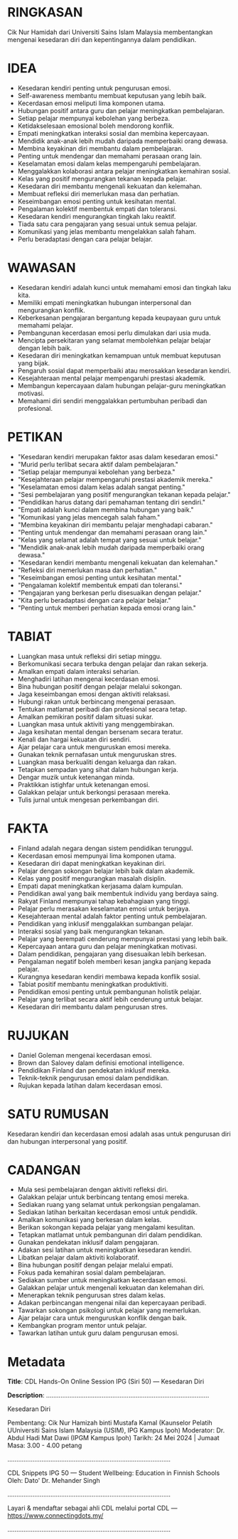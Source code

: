 # RINGKASAN
Cik Nur Hamidah dari Universiti Sains Islam Malaysia membentangkan mengenai kesedaran diri dan kepentingannya dalam pendidikan.

# IDEA
- Kesedaran kendiri penting untuk pengurusan emosi.
- Self-awareness membantu membuat keputusan yang lebih baik.
- Kecerdasan emosi meliputi lima komponen utama.
- Hubungan positif antara guru dan pelajar meningkatkan pembelajaran.
- Setiap pelajar mempunyai kebolehan yang berbeza.
- Ketidakselesaan emosional boleh mendorong konflik.
- Empati meningkatkan interaksi sosial dan membina kepercayaan.
- Mendidik anak-anak lebih mudah daripada memperbaiki orang dewasa.
- Membina keyakinan diri membantu dalam pembelajaran.
- Penting untuk mendengar dan memahami perasaan orang lain.
- Keselamatan emosi dalam kelas mempengaruhi pembelajaran.
- Menggalakkan kolaborasi antara pelajar meningkatkan kemahiran sosial.
- Kelas yang positif mengurangkan tekanan kepada pelajar.
- Kesedaran diri membantu mengenali kekuatan dan kelemahan.
- Membuat refleksi diri memerlukan masa dan perhatian.
- Keseimbangan emosi penting untuk kesihatan mental.
- Pengalaman kolektif membentuk empati dan toleransi.
- Kesedaran kendiri mengurangkan tingkah laku reaktif.
- Tiada satu cara pengajaran yang sesuai untuk semua pelajar.
- Komunikasi yang jelas membantu mengelakkan salah faham.
- Perlu beradaptasi dengan cara pelajar belajar.

# WAWASAN
- Kesedaran kendiri adalah kunci untuk memahami emosi dan tingkah laku kita.
- Memiliki empati meningkatkan hubungan interpersonal dan mengurangkan konflik.
- Keberkesanan pengajaran bergantung kepada keupayaan guru untuk memahami pelajar.
- Pembangunan kecerdasan emosi perlu dimulakan dari usia muda.
- Mencipta persekitaran yang selamat membolehkan pelajar belajar dengan lebih baik.
- Kesedaran diri meningkatkan kemampuan untuk membuat keputusan yang bijak.
- Pengaruh sosial dapat memperbaiki atau merosakkan kesedaran kendiri.
- Kesejahteraan mental pelajar mempengaruhi prestasi akademik.
- Membangun kepercayaan dalam hubungan pelajar-guru meningkatkan motivasi.
- Memahami diri sendiri menggalakkan pertumbuhan peribadi dan profesional.

# PETIKAN
- "Kesedaran kendiri merupakan faktor asas dalam kesedaran emosi."
- "Murid perlu terlibat secara aktif dalam pembelajaran."
- "Setiap pelajar mempunyai kebolehan yang berbeza."
- "Kesejahteraan pelajar mempengaruhi prestasi akademik mereka."
- "Keselamatan emosi dalam kelas adalah sangat penting."
- "Sesi pembelajaran yang positif mengurangkan tekanan kepada pelajar."
- "Pendidikan harus datang dari pemahaman tentang diri sendiri."
- "Empati adalah kunci dalam membina hubungan yang baik."
- "Komunikasi yang jelas mencegah salah faham."
- "Membina keyakinan diri membantu pelajar menghadapi cabaran."
- "Penting untuk mendengar dan memahami perasaan orang lain."
- "Kelas yang selamat adalah tempat yang sesuai untuk belajar."
- "Mendidik anak-anak lebih mudah daripada memperbaiki orang dewasa."
- "Kesedaran kendiri membantu mengenali kekuatan dan kelemahan."
- "Refleksi diri memerlukan masa dan perhatian."
- "Keseimbangan emosi penting untuk kesihatan mental."
- "Pengalaman kolektif membentuk empati dan toleransi."
- "Pengajaran yang berkesan perlu disesuaikan dengan pelajar."
- "Kita perlu beradaptasi dengan cara pelajar belajar."
- "Penting untuk memberi perhatian kepada emosi orang lain."

# TABIAT
- Luangkan masa untuk refleksi diri setiap minggu.
- Berkomunikasi secara terbuka dengan pelajar dan rakan sekerja.
- Amalkan empati dalam interaksi seharian.
- Menghadiri latihan mengenai kecerdasan emosi.
- Bina hubungan positif dengan pelajar melalui sokongan.
- Jaga keseimbangan emosi dengan aktiviti relaksasi.
- Hubungi rakan untuk berbincang mengenai perasaan.
- Tentukan matlamat peribadi dan profesional secara tetap.
- Amalkan pemikiran positif dalam situasi sukar.
- Luangkan masa untuk aktiviti yang menggembirakan.
- Jaga kesihatan mental dengan bersenam secara teratur.
- Kenali dan hargai kekuatan diri sendiri.
- Ajar pelajar cara untuk menguruskan emosi mereka.
- Gunakan teknik pernafasan untuk menguruskan stres.
- Luangkan masa berkualiti dengan keluarga dan rakan.
- Tetapkan sempadan yang sihat dalam hubungan kerja.
- Dengar muzik untuk ketenangan minda.
- Praktikkan istighfar untuk ketenangan emosi.
- Galakkan pelajar untuk berkongsi perasaan mereka.
- Tulis jurnal untuk mengesan perkembangan diri.

# FAKTA
- Finland adalah negara dengan sistem pendidikan terunggul.
- Kecerdasan emosi mempunyai lima komponen utama.
- Kesedaran diri dapat meningkatkan keyakinan diri.
- Pelajar dengan sokongan belajar lebih baik dalam akademik.
- Kelas yang positif mengurangkan masalah disiplin.
- Empati dapat meningkatkan kerjasama dalam kumpulan.
- Pendidikan awal yang baik membentuk individu yang berdaya saing.
- Rakyat Finland mempunyai tahap kebahagiaan yang tinggi.
- Pelajar perlu merasakan keselamatan emosi untuk berjaya.
- Kesejahteraan mental adalah faktor penting untuk pembelajaran.
- Pendidikan yang inklusif menggalakkan sumbangan pelajar.
- Interaksi sosial yang baik mengurangkan tekanan.
- Pelajar yang berempati cenderung mempunyai prestasi yang lebih baik.
- Kepercayaan antara guru dan pelajar meningkatkan motivasi.
- Dalam pendidikan, pengajaran yang disesuaikan lebih berkesan.
- Pengalaman negatif boleh memberi kesan jangka panjang kepada pelajar.
- Kurangnya kesedaran kendiri membawa kepada konflik sosial.
- Tabiat positif membantu meningkatkan produktiviti.
- Pendidikan emosi penting untuk pembangunan holistik pelajar.
- Pelajar yang terlibat secara aktif lebih cenderung untuk belajar.
- Kesedaran diri membantu dalam pengurusan stres.

# RUJUKAN
- Daniel Goleman mengenai kecerdasan emosi.
- Brown dan Salovey dalam definisi emotional intelligence.
- Pendidikan Finland dan pendekatan inklusif mereka.
- Teknik-teknik pengurusan emosi dalam pendidikan.
- Rujukan kepada latihan dalam kecerdasan emosi.

# SATU RUMUSAN
Kesedaran kendiri dan kecerdasan emosi adalah asas untuk pengurusan diri dan hubungan interpersonal yang positif.

# CADANGAN
- Mula sesi pembelajaran dengan aktiviti refleksi diri.
- Galakkan pelajar untuk berbincang tentang emosi mereka.
- Sediakan ruang yang selamat untuk perkongsian pengalaman.
- Sediakan latihan berkaitan kecerdasan emosi untuk pendidik.
- Amalkan komunikasi yang berkesan dalam kelas.
- Berikan sokongan kepada pelajar yang mengalami kesulitan.
- Tetapkan matlamat untuk pembangunan diri dalam pendidikan.
- Gunakan pendekatan inklusif dalam pengajaran.
- Adakan sesi latihan untuk meningkatkan kesedaran kendiri.
- Libatkan pelajar dalam aktiviti kolaboratif.
- Bina hubungan positif dengan pelajar melalui empati.
- Fokus pada kemahiran sosial dalam pembelajaran.
- Sediakan sumber untuk meningkatkan kecerdasan emosi.
- Galakkan pelajar untuk mengenali kekuatan dan kelemahan diri.
- Menerapkan teknik pengurusan stres dalam kelas.
- Adakan perbincangan mengenai nilai dan kepercayaan peribadi.
- Tawarkan sokongan psikologi untuk pelajar yang memerlukan.
- Ajar pelajar cara untuk menguruskan konflik dengan baik.
- Kembangkan program mentor untuk pelajar.
- Tawarkan latihan untuk guru dalam pengurusan emosi.

# Metadata
**Title**: CDL Hands-On Online Session IPG (Siri 50) — Kesedaran Diri

**Description**: ...........................................................................................

Kesedaran Diri

Pembentang: Cik Nur Hamizah binti Mustafa Kamal (Kaunselor Pelatih UUniversiti Sains Islam Malaysia (USIM), IPG Kampus Ipoh)
Moderator: Dr. Abdul Hadi Mat Dawi (IPGM Kampus Ipoh) 
Tarikh: 24 Mei 2024   |   Jumaat
Masa: 3.00 - 4.00 petang

...........................................................................................

CDL Snippets IPG 50 — Student Wellbeing: Education in Finnish Schools
Oleh: Dato' Dr. Mehander Singh

...........................................................................................

Layari & mendaftar sebagai ahli CDL melalui portal CDL — https://www.connectingdots.my/

...........................................................................................